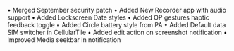 



• Merged September security patch
• Added New Recorder app with audio support
• Added Lockscreen Date styles
• Added OP gestures haptic feedback toggle
• Added Circle battery style from PA
• Added Default data SIM switcher in CellularTile
• Added edit action on screenshot notification
• Improved Media seekbar in notification